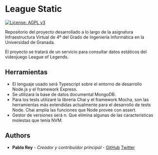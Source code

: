 # League Static

[![License: AGPL v3](https://img.shields.io/badge/License-AGPL%20v3-blue.svg)](https://www.gnu.org/licenses/agpl-3.0)

Repositorio del proyecto desarrollado a lo largo de la asignatura Infraestructura Virtual de 4º del Grado de Ingeniería Informática en la Universidad de Granada.

El proyecto se tratará de un servicio para consultar datos estáticos del videojuego League of Legends.

## Herramientas

* El lenguaje usado será Typescript sobre el entorno de desarrollo Node.js y el framework Express.
* Se utilizará la base de datos documental MongoDB.
* Para los tests utilizaré la librería Chai y el framework Mocha, son las herramientas más extendidas actualmente para el desarrollo de tests Node. Chai amplía las funciones que Node provee con assert.
* Gestor de versiones será n. Que elimina algunas de las características molestas que tenía NVM.

## Authors

* __Pablo Rey__ - _Creador y contribuidor principal_ - [GitHub](https://github.com/PFeynman) [Twitter](https://twitter.com/PabloRPedrosa)

